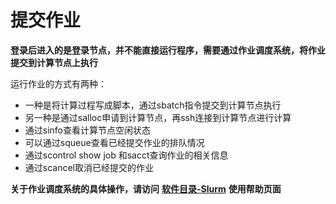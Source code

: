 # 提交作业

**登录后进入的是登录节点，并不能直接运行程序，需要通过作业调度系统，将作业提交到计算节点上执行**

运行作业的方式有两种：

* 一种是将计算过程写成脚本，通过sbatch指令提交到计算节点执行
* 另一种是通过salloc申请到计算节点，再ssh连接到计算节点进行计算
* 通过sinfo查看计算节点空闲状态
* 可以通过squeue查看已经提交作业的排队情况
* 通过scontrol show job 和sacct查询作业的相关信息
* 通过scancel取消已经提交的作业

**关于作业调度系统的具体操作，请访问** [**软件目录-Slurm**](http://10.20.252.4/software/slurm/slurm.html) **使用帮助页面**
